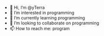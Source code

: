 - 👋 Hi, I’m @yTerra
- 👀 I’m interested in programming
- 🌱 I’m currently learning programming
- 💞️ I’m looking to collaborate on programming
- 📫 How to reach me: program

<!---
yTerra/yTerra is a ✨ special ✨ repository because its `README.md` (this file) appears on your GitHub profile.
You can click the Preview link to take a look at your changes.
--->

